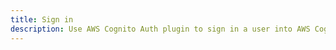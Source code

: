 ```yaml
---
title: Sign in
description: Use AWS Cognito Auth plugin to sign in a user into AWS Cognito User Pool
---
```


<inline-fragment platform="ios" src="~/lib/auth/fragments/native_common/signin/common.md"></inline-fragment>
<inline-fragment platform="android" src="~/lib/auth/fragments/native_common/signin/common.md"></inline-fragment>
<inline-fragment platform="flutter" src="~/lib/auth/fragments/native_common/signin/common.md"></inline-fragment>
